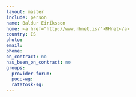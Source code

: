 ```yaml
---
layout: master
include: person
name: Baldur Eiríksson
home: <a href="http://www.rhnet.is/">RHnet</a>
country: IS
photo:
email:
phone:
on_contract: no
has_been_on_contract: no
groups:
  provider-forum:
  poco-wg:
  ratatosk-sg:
---
```

